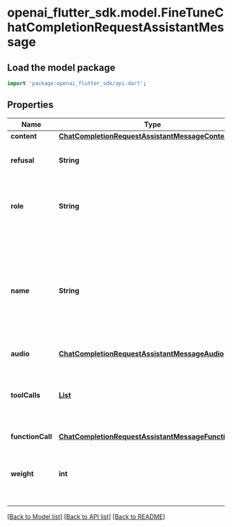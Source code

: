 # openai_flutter_sdk.model.FineTuneChatCompletionRequestAssistantMessage

## Load the model package
```dart
import 'package:openai_flutter_sdk/api.dart';
```

## Properties
Name | Type | Description | Notes
------------ | ------------- | ------------- | -------------
**content** | [**ChatCompletionRequestAssistantMessageContent**](ChatCompletionRequestAssistantMessageContent.md) |  | [optional] 
**refusal** | **String** | The refusal message by the assistant. | [optional] 
**role** | **String** | The role of the messages author, in this case `assistant`. | 
**name** | **String** | An optional name for the participant. Provides the model information to differentiate between participants of the same role. | [optional] 
**audio** | [**ChatCompletionRequestAssistantMessageAudio**](ChatCompletionRequestAssistantMessageAudio.md) |  | [optional] 
**toolCalls** | [**List<ChatCompletionMessageToolCall>**](ChatCompletionMessageToolCall.md) | The tool calls generated by the model, such as function calls. | [optional] [default to const []]
**functionCall** | [**ChatCompletionRequestAssistantMessageFunctionCall**](ChatCompletionRequestAssistantMessageFunctionCall.md) |  | [optional] 
**weight** | **int** | Controls whether the assistant message is trained against (0 or 1) | [optional] 

[[Back to Model list]](../README.md#documentation-for-models) [[Back to API list]](../README.md#documentation-for-api-endpoints) [[Back to README]](../README.md)


